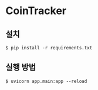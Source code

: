 # CoinTracker
## 설치
```
$ pip install -r requirements.txt
```
## 실행 방법
```
$ uvicorn app.main:app --reload
```